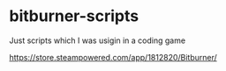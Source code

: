 # bitburner-scripts

Just scripts which I was usigin in a coding game

https://store.steampowered.com/app/1812820/Bitburner/
